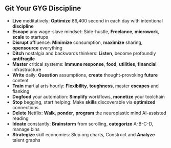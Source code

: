 ## Git Your GYG Discipline

- **Live** meditatively: **Optimize** 86,400 second in each day with intentional **discipline**
- **Escape** any wage-slave mindset: Side-hustle, **Freelance**, **microwork**, **scale** to startups
- **Disrupt** affluence: **Minimize** consumption, **maximize** sharing, **opensource** everything
- **Ditch** nostalgia and backwards thinkers: **Listen**, become profoundly **antifragile**
- **Master** critical systems: **Immune response**, **food**, **utilities**, **financial** infrastructure
- **Write** daily: **Question** assumptions, **create** thought-provoking **future** content
- **Train** martial arts hourly: **Flexibility**, **toughness**, master **escapes** and flanking
- **Dogfood** your automation: **Simplify** workflows, **monetize** your toolchain
- **Stop** begging, start helping: Make **skills** discoverable via **optimized** connections
- **Delete** Netflix: **Walk**, **ponder**, **program** the neuroplastic mind AI-assisted reading
- **Ideate** constantly: **Brainstorm** from scrolling, **categorize** A-B-C-D, manage bins
- **Strategize** skill economies: Skip org charts, Construct and **Analyze** talent graphs
